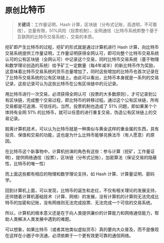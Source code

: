 # `原创`比特币

> **关键词**：工作量证明，Hash 计算，区块链（分布式记账，高透明，不可篡改），总量有限，51%风险（投票机制），全网通信（比特币系统即整个基于互联网的比特币交易系统），交易的本质。

挖矿即产生比特币的过程，挖矿的形式就是通过计算机进行 Hash 计算，向比特币交易系统提供工作量证明，工作量证明获得全网认可，即可向整个比特币交易系统认可的公有区块链（全网认可）中记录这个交易，同时比特币交易系统（基于物理和数学理论创造的系统）给予矿工一定数量（每4年减半）的新比特币作为奖励，这意味着比特币交易系统的货币总量增加了，同时这些增加的比特币也首次记录在了比特币交易系统的公有区块链上。由此可以看出，比特币本身就是一系列的交易记录，这些记录可认为这些比特币在公有区块链中的元记录。

用比特币进行一次交易，必须获得全网认可（投票的大多数原则），才可记录到公有区块链，完成整个交易过程，即比特币的转移过程。通过这个公有区块链，所有交易都是可追溯、可信任的。当然，投票机制也造成了 51% 问题，即如果某个个体持有全网 51% 的比特币，就可以任意的进行重复交易，伪造公有区块链上的交易记录。

脱离计算机技术，可以认为比特币就是一种类似与黄金这样的重金属的东西，具有投资、保值和交易的功能，这也是为什么比特币能够兑换法币（有人愿意）的原因。

在比特币这个新事物中，计算机扮演的角色有这些：参与计算（挖矿，工作量证明），提供网络通信（投票），区块链（分布式记账），加密算法（保证交易的隐蔽性，比特币的唯一性）

而上面这些都有相应的物理和数学理论支持，如 Hash 计算、计算量证明、密码学。

回到计算机上面，可以发现，比特币的诞生和走红，不仅有相关理论的发展支持，还伴随着计算机基础技术（计算、网络）的发展，没有计算机的计算则无法完成比特币的加密和记账，没有网络则无法完成投票、无法完成一个可信的交易系统。

所以，计算机的根本意义还是在于向人类提供廉价的计算能力和网络通信能力，帮助人类解决人类发展中遇到的难题。

可以想象，如果比特币（或者其他类似虚拟货币）真的要向大众普及，而不是像现在这样在小圈子中流通，必须依赖于一个更有效更可靠的通信网络。



